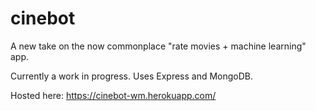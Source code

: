# cinebot

A new take on the now commonplace "rate movies + machine learning" app.

Currently a work in progress. Uses Express and MongoDB.

Hosted here: https://cinebot-wm.herokuapp.com/
